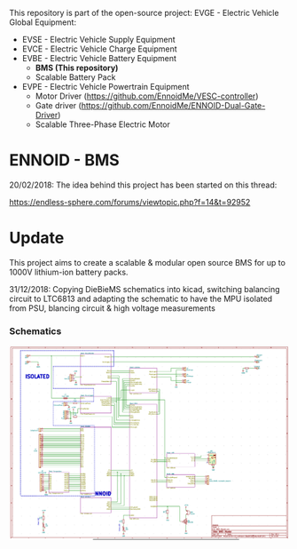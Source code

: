 This repository is part of the open-source project: EVGE - Electric Vehicle Global Equipment:

- EVSE - Electric Vehicle Supply Equipment 
- EVCE - Electric Vehicle Charge Equipment
- EVBE - Electric Vehicle Battery Equipment 
  - **BMS (This repository)**
  - Scalable Battery Pack
- EVPE - Electric Vehicle Powertrain Equipment
  - Motor Driver (https://github.com/EnnoidMe/VESC-controller)
  - Gate driver (https://github.com/EnnoidMe/ENNOID-Dual-Gate-Driver)
  - Scalable Three-Phase Electric Motor

# ENNOID - BMS

20/02/2018:
The idea behind this project has been started on this thread:

https://endless-sphere.com/forums/viewtopic.php?f=14&t=92952

# Update 


This project aims to create a scalable & modular open source BMS for up to 1000V lithium-ion battery packs.


31/12/2018:
Copying DieBieMS schematics into kicad, switching balancing circuit to LTC6813 and adapting the schematic to have the MPU isolated from PSU, blancing circuit & high voltage measurements

### Schematics

![alt text](V0.2-LTC6813/PIC/MainSchematic.png)

